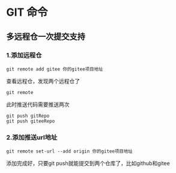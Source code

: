 # GIT 命令
    
## 多远程仓一次提交支持

### 1.添加远程仓
    
    git remote add gitee 你的gitee项目地址


查看远程仓，发现两个远程仓了

    git remote


此时推送代码需要推送两次

    git push gitRepo
    git push giteeRepo


### 2.添加推送url地址

    git remote set-url --add origin 你的gitee项目地址
    
添加完成好，只要git push就能提交到两个仓库了，比如github和gitee



